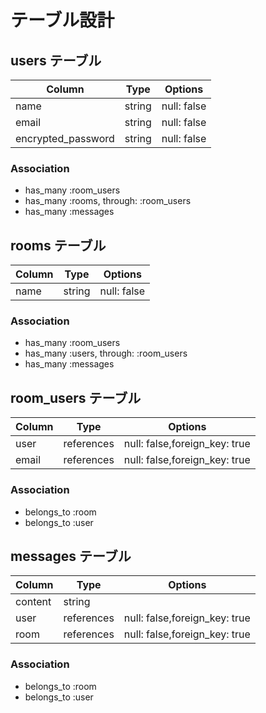 # テーブル設計

## users テーブル

| Column                 | Type      | Options     |
|------------------------|-----------|-------------|
| name                   | string    | null: false |
| email                  | string    | null: false |
| encrypted_password     | string    | null: false |

### Association
- has_many :room_users
- has_many :rooms, through: :room_users
- has_many :messages

## rooms テーブル

| Column                 | Type      | Options     |
|------------------------|-----------|-------------|
| name                   | string    | null: false |

### Association

- has_many :room_users
- has_many :users, through: :room_users
- has_many :messages

## room_users テーブル

| Column                 | Type       | Options                       |
|------------------------|------------|-------------------------------|
| user                   | references | null: false,foreign_key: true |
| email                  | references | null: false,foreign_key: true |

### Association

- belongs_to :room
- belongs_to :user

## messages テーブル

| Column                 | Type       | Options                       |
|------------------------|------------|-------------------------------|
| content                | string     |                               |
| user                   | references | null: false,foreign_key: true |
| room                   | references | null: false,foreign_key: true |

### Association

- belongs_to :room
- belongs_to :user